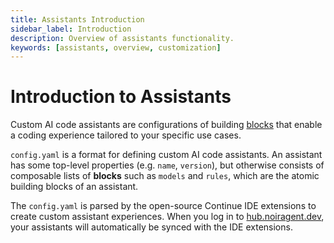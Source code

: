```yaml
---
title: Assistants Introduction
sidebar_label: Introduction
description: Overview of assistants functionality.
keywords: [assistants, overview, customization]
---
```


# Introduction to Assistants

Custom AI code assistants are configurations of building [blocks](../blocks/intro.md) that enable a coding experience tailored to your specific use cases.

`config.yaml` is a format for defining custom AI code assistants. An assistant has some top-level properties (e.g. `name`, `version`), but otherwise consists of composable lists of **blocks** such as `models` and `rules`, which are the atomic building blocks of an assistant.

The `config.yaml` is parsed by the open-source Continue IDE extensions to create custom assistant experiences. When you log in to [hub.noiragent.dev](https://hub.noiragent.dev/), your assistants will automatically be synced with the IDE extensions.
